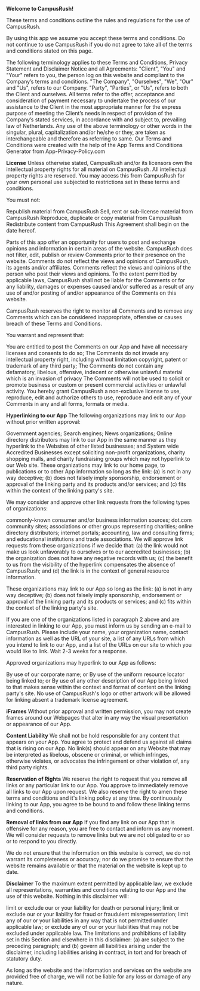 **Welcome to CampusRush!**

These terms and conditions outline the rules and regulations for the use of CampusRush.

By using this app we assume you accept these terms and conditions. Do not continue to use CampusRush if you do not agree to take all of the terms and conditions stated on this page.

The following terminology applies to these Terms and Conditions, Privacy Statement and Disclaimer Notice and all Agreements: "Client", "You" and "Your" refers to you, the person log on this website and compliant to the Company’s terms and conditions. "The Company", "Ourselves", "We", "Our" and "Us", refers to our Company. "Party", "Parties", or "Us", refers to both the Client and ourselves. All terms refer to the offer, acceptance and consideration of payment necessary to undertake the process of our assistance to the Client in the most appropriate manner for the express purpose of meeting the Client’s needs in respect of provision of the Company’s stated services, in accordance with and subject to, prevailing law of Netherlands. Any use of the above terminology or other words in the singular, plural, capitalization and/or he/she or they, are taken as interchangeable and therefore as referring to same. Our Terms and Conditions were created with the help of the App Terms and Conditions Generator from App-Privacy-Policy.com

**License**
Unless otherwise stated, CampusRush and/or its licensors own the intellectual property rights for all material on CampusRush. All intellectual property rights are reserved. You may access this from CampusRush for your own personal use subjected to restrictions set in these terms and conditions.

You must not:

Republish material from CampusRush
Sell, rent or sub-license material from CampusRush
Reproduce, duplicate or copy material from CampusRush
Redistribute content from CampusRush
This Agreement shall begin on the date hereof.

Parts of this app offer an opportunity for users to post and exchange opinions and information in certain areas of the website. CampusRush does not filter, edit, publish or review Comments prior to their presence on the website. Comments do not reflect the views and opinions of CampusRush, its agents and/or affiliates. Comments reflect the views and opinions of the person who post their views and opinions. To the extent permitted by applicable laws, CampusRush shall not be liable for the Comments or for any liability, damages or expenses caused and/or suffered as a result of any use of and/or posting of and/or appearance of the Comments on this website.

CampusRush reserves the right to monitor all Comments and to remove any Comments which can be considered inappropriate, offensive or causes breach of these Terms and Conditions.

You warrant and represent that:

You are entitled to post the Comments on our App and have all necessary licenses and consents to do so;
The Comments do not invade any intellectual property right, including without limitation copyright, patent or trademark of any third party;
The Comments do not contain any defamatory, libelous, offensive, indecent or otherwise unlawful material which is an invasion of privacy
The Comments will not be used to solicit or promote business or custom or present commercial activities or unlawful activity.
You hereby grant CampusRush a non-exclusive license to use, reproduce, edit and authorize others to use, reproduce and edit any of your Comments in any and all forms, formats or media.

**Hyperlinking to our App**
The following organizations may link to our App without prior written approval:

Government agencies;
Search engines;
News organizations;
Online directory distributors may link to our App in the same manner as they hyperlink to the Websites of other listed businesses; and
System wide Accredited Businesses except soliciting non-profit organizations, charity shopping malls, and charity fundraising groups which may not hyperlink to our Web site.
These organizations may link to our home page, to publications or to other App information so long as the link: (a) is not in any way deceptive; (b) does not falsely imply sponsorship, endorsement or approval of the linking party and its products and/or services; and (c) fits within the context of the linking party's site.

We may consider and approve other link requests from the following types of organizations:

commonly-known consumer and/or business information sources;
dot.com community sites;
associations or other groups representing charities;
online directory distributors;
internet portals;
accounting, law and consulting firms; and
educational institutions and trade associations.
We will approve link requests from these organizations if we decide that: (a) the link would not make us look unfavorably to ourselves or to our accredited businesses; (b) the organization does not have any negative records with us; (c) the benefit to us from the visibility of the hyperlink compensates the absence of CampusRush; and (d) the link is in the context of general resource information.

These organizations may link to our App so long as the link: (a) is not in any way deceptive; (b) does not falsely imply sponsorship, endorsement or approval of the linking party and its products or services; and (c) fits within the context of the linking party's site.

If you are one of the organizations listed in paragraph 2 above and are interested in linking to our App, you must inform us by sending an e-mail to CampusRush. Please include your name, your organization name, contact information as well as the URL of your site, a list of any URLs from which you intend to link to our App, and a list of the URLs on our site to which you would like to link. Wait 2-3 weeks for a response.

Approved organizations may hyperlink to our App as follows:

By use of our corporate name; or
By use of the uniform resource locator being linked to; or
By use of any other description of our App being linked to that makes sense within the context and format of content on the linking party's site.
No use of CampusRush's logo or other artwork will be allowed for linking absent a trademark license agreement.

**iFrames**
Without prior approval and written permission, you may not create frames around our Webpages that alter in any way the visual presentation or appearance of our App.

**Content Liability**
We shall not be hold responsible for any content that appears on your App. You agree to protect and defend us against all claims that is rising on our App. No link(s) should appear on any Website that may be interpreted as libelous, obscene or criminal, or which infringes, otherwise violates, or advocates the infringement or other violation of, any third party rights.

**Reservation of Rights**
We reserve the right to request that you remove all links or any particular link to our App. You approve to immediately remove all links to our App upon request. We also reserve the right to amen these terms and conditions and it's linking policy at any time. By continuously linking to our App, you agree to be bound to and follow these linking terms and conditions.

**Removal of links from our App**
If you find any link on our App that is offensive for any reason, you are free to contact and inform us any moment. We will consider requests to remove links but we are not obligated to or so or to respond to you directly.

We do not ensure that the information on this website is correct, we do not warrant its completeness or accuracy; nor do we promise to ensure that the website remains available or that the material on the website is kept up to date.

**Disclaimer**
To the maximum extent permitted by applicable law, we exclude all representations, warranties and conditions relating to our App and the use of this website. Nothing in this disclaimer will:

limit or exclude our or your liability for death or personal injury;
limit or exclude our or your liability for fraud or fraudulent misrepresentation;
limit any of our or your liabilities in any way that is not permitted under applicable law; or
exclude any of our or your liabilities that may not be excluded under applicable law.
The limitations and prohibitions of liability set in this Section and elsewhere in this disclaimer: (a) are subject to the preceding paragraph; and (b) govern all liabilities arising under the disclaimer, including liabilities arising in contract, in tort and for breach of statutory duty.

As long as the website and the information and services on the website are provided free of charge, we will not be liable for any loss or damage of any nature.
